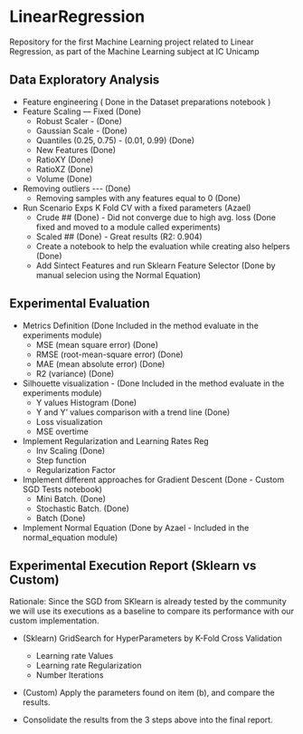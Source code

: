 # LinearRegression

Repository for the first Machine Learning project related to Linear Regression, as part of the Machine Learning subject at IC Unicamp

## Data Exploratory Analysis

- Feature engineering ( Done in the Dataset preparations notebook )
- Feature Scaling — Fixed (Done)
  - Robust Scaler - (Done)
  - Gaussian Scale - (Done)
  - Quantiles (0.25, 0.75) - (0.01, 0.99) (Done)
  - New Features (Done)
  - RatioXY (Done)
  - RatioXZ (Done)
  - Volume (Done)
- Removing outliers --- (Done)
  - Removing samples with any features equal to 0 (Done)
- Run Scenario Exps K Fold CV with a fixed parameters (Azael)
  - Crude ## (Done) - Did not converge due to high avg. loss (Done fixed and moved to a module called experiments)
  - Scaled ## (Done) - Great results (R2: 0.904)
  - Create a notebook to help the evaluation while creating also helpers (Done)
  - Add Sintect Features and run Sklearn Feature Selector (Done by manual selecion using the Normal Equation)

## Experimental Evaluation

- Metrics Definition (Done Included in the method evaluate in the experiments module)
  - MSE (mean square error) (Done)
  - RMSE (root-mean-square error) (Done)
  - MAE (mean absolute error) (Done)
  - R2 (variance) (Done)
- Silhouette visualization - (Done Included in the method evaluate in the experiments module)
  - Y values Histogram (Done)
  - Y and Y’ values comparison with a trend line (Done)
  - Loss visualization
  - MSE overtime
- Implement Regularization and Learning Rates Reg
  - Inv Scaling (Done)
  - Step function
  - Regularization Factor
- Implement different approaches for Gradient Descent (Done - Custom SGD Tests notebook)
  - Mini Batch. (Done)
  - Stochastic Batch. (Done)
  - Batch (Done)
- Implement Normal Equation (Done by Azael - Included in the normal_equation module)

## Experimental Execution Report (Sklearn vs Custom)

Rationale: Since the SGD from SKlearn is already tested by the community we will use its executions as a baseline to compare its performance with our custom implementation.

- (Sklearn) GridSearch for HyperParameters by K-Fold Cross Validation
  - Learning rate Values
  - Learning rate Regularization
  - Number Iterations
- (Custom) Apply the parameters found on item (b), and compare the results.

- Consolidate the results from the 3 steps above into the final report.

